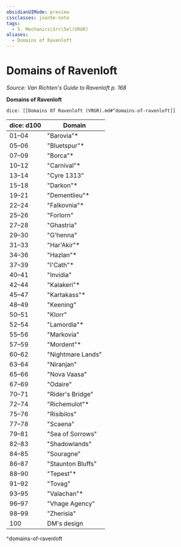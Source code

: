 ```yaml
---
obsidianUIMode: preview
cssclasses: json5e-note
tags:
  - 5. Mechanics\Src\5e\(VRGR)
aliases:
  - Domains of Ravenloft
---
```

# Domains of Ravenloft
*Source: Van Richten's Guide to Ravenloft p. 168* 

**Domains of Ravenloft**

`dice: [[Domains Of Ravenloft (VRGR).md#^domains-of-ravenloft]]`

| dice: d100 | Domain |
|------------|--------|
| 01–04 | "Barovia"* |
| 05–06 | "Bluetspur"* |
| 07–09 | "Borca"* |
| 10–12 | "Carnival"* |
| 13–14 | "Cyre 1313" |
| 15–18 | "Darkon"* |
| 19–21 | "Dementlieu"* |
| 22–24 | "Falkovnia"* |
| 25–26 | "Forlorn" |
| 27–28 | "Ghastria" |
| 29–30 | "G'henna" |
| 31–33 | "Har'Akir"* |
| 34–36 | "Hazlan"* |
| 37–39 | "I'Cath"* |
| 40–41 | "Invidia" |
| 42–44 | "Kalakeri"* |
| 45–47 | "Kartakass"* |
| 48–49 | "Keening" |
| 50–51 | "Klorr" |
| 52–54 | "Lamordia"* |
| 55–56 | "Markovia" |
| 57–59 | "Mordent"* |
| 60–62 | "Nightmare Lands" |
| 63–64 | "Niranjan" |
| 65–66 | "Nova Vaasa" |
| 67–69 | "Odaire" |
| 70–71 | "Rider's Bridge" |
| 72–74 | "Richemulot"* |
| 75–76 | "Risibilos" |
| 77–78 | "Scaena" |
| 79–81 | "Sea of Sorrows" |
| 82–83 | "Shadowlands" |
| 84–85 | "Souragne" |
| 86–87 | "Staunton Bluffs" |
| 88–90 | "Tepest"* |
| 91–92 | "Tovag" |
| 93–95 | "Valachan"* |
| 96–97 | "Vhage Agency" |
| 98–99 | "Zherisia" |
| 100 | DM's design |
^domains-of-ravenloft
